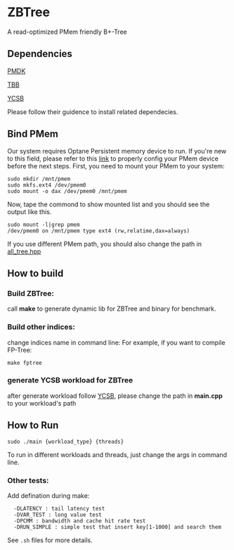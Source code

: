 # ZBTree

A read-optimized PMem friendly B+-Tree

## Dependencies
[PMDK](https://github.com/pmem/pmdk)

[TBB](https://github.com/oneapi-src/oneTBB)

[YCSB](https://github.com/HNUSystemsLab/Halo/tree/main/YCSB)

Please follow their guidence to install related dependecies.

## Bind PMem
Our system requires Optane Persistent memory device to run.
If you're new to this field, please refer to this [link](https://docs.pmem.io/ndctl-user-guide/managing-nvdimms) to properly config your PMem device before the next steps.
First, you need to mount your PMem to your system:
```
sudo mkdir /mnt/pmem
sudo mkfs.ext4 /dev/pmem0
sudo mount -o dax /dev/pmem0 /mnt/pmem
```
Now, tape the commond to show mounted list and you should see the output like this.
```
sudo mount -l|grep pmem
/dev/pmem0 on /mnt/pmem type ext4 (rw,relatime,dax=always)
```
If you use different PMem path, you should also change the path in [all_tree.hpp]()

## How to build

### Build ZBTree:
call **make** to generate dynamic lib for ZBTree and binary for benchmark.
### Build other indices:
change indices name in command line:
For example, if you want to compile FP-Tree:
```
make fptree
```
### generate YCSB workload for ZBTree
after generate workload follow [YCSB](https://github.com/HNUSystemsLab/Halo/tree/main/YCSB), please change the path in **main.cpp** to your workload's path 

## How to Run
```
sudo ./main {workload_type} {threads}
```
To run in different workloads and threads, just change the args in command line.

### Other tests:
Add defination during make:
```
  -DLATENCY : tail latency test
  -DVAR_TEST : long value test
  -DPCMM : bandwidth and cache hit rate test
  -DRUN_SIMPLE : simple test that insert key[1-1000] and search them
```
See `.sh` files for more details.



